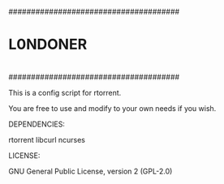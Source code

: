 ######################################
#                                    #
#            L0NDONER                #
#                                    #
######################################




This is a config script for rtorrent.

You are free to use and modify to your own needs if you wish.


DEPENDENCIES:

  rtorrent
  libcurl 
  ncurses


LICENSE:

GNU General Public License, version 2 (GPL-2.0)
